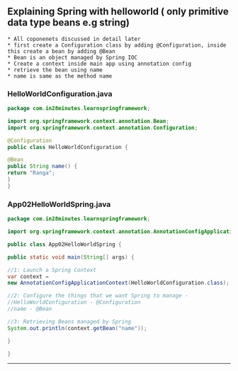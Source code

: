 ## Explaining Spring with helloworld ( only primitive data type beans e.g string)
    * All coponenets discussed in detail later
	* first create a Configuration class by adding @Configuration, inside this create a bean by adding @Bean
	* Bean is an object managed by Spring IOC
	* Create a context inside main app using annotation config
	* retrieve the bean using name 
	* name is same as the method name

### HelloWorldConfiguration.java

```java
package com.in28minutes.learnspringframework;

import org.springframework.context.annotation.Bean;
import org.springframework.context.annotation.Configuration;

@Configuration
public class HelloWorldConfiguration {

@Bean
public String name() {
return "Ranga";
}	
}
```

### App02HelloWorldSpring.java

```java
package com.in28minutes.learnspringframework;

import org.springframework.context.annotation.AnnotationConfigApplicationContext;

public class App02HelloWorldSpring {

public static void main(String[] args) {

//1: Launch a Spring Context
var context = 
new AnnotationConfigApplicationContext(HelloWorldConfiguration.class);

//2: Configure the things that we want Spring to manage - 
//HelloWorldConfiguration - @Configuration
//name - @Bean

//3: Retrieving Beans managed by Spring
System.out.println(context.getBean("name"));

}

}
```
---


